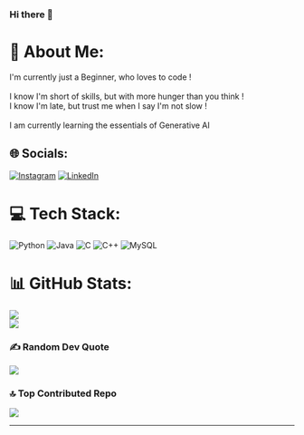 ### Hi there 👋

# 💫 About Me:
I'm currently just a Beginner, who loves to code !<br><br>I know I'm short of skills, but with more hunger than you think ! <br>I know I'm late, but trust me when I say I'm not slow !<br><br>I am currently learning the essentials of Generative AI


## 🌐 Socials:
[![Instagram](https://img.shields.io/badge/Instagram-%23E4405F.svg?logo=Instagram&logoColor=white)](https://instagram.com/ishan_jain1729) [![LinkedIn](https://img.shields.io/badge/LinkedIn-%230077B5.svg?logo=linkedin&logoColor=white)](https://linkedin.com/in/ishan-jain-43340127a) 

# 💻 Tech Stack:
![Python](https://img.shields.io/badge/python-3670A0?style=for-the-badge&logo=python&logoColor=ffdd54) ![Java](https://img.shields.io/badge/java-%23ED8B00.svg?style=for-the-badge&logo=java&logoColor=white) ![C](https://img.shields.io/badge/c-%2300599C.svg?style=for-the-badge&logo=c&logoColor=white) ![C++](https://img.shields.io/badge/c++-%2300599C.svg?style=for-the-badge&logo=c%2B%2B&logoColor=white) ![MySQL](https://img.shields.io/badge/mysql-%2300f.svg?style=for-the-badge&logo=mysql&logoColor=white)
# 📊 GitHub Stats:
![](https://github-readme-stats.vercel.app/api?username=Ishan1440&theme=dark&hide_border=false&include_all_commits=false&count_private=false)<br/>
![](https://github-readme-streak-stats.herokuapp.com/?user=Ishan1440&theme=dark&hide_border=false)<br/>
<!-- ![](https://github-readme-stats.vercel.app/api/top-langs/?username=Ishan1440&theme=dark&hide_border=false&include_all_commits=false&count_private=false&layout=compact) -->

<!--
## 🏆 GitHub Trophies
![](https://github-profile-trophy.vercel.app/?username=Ishan1440&theme=radical&no-frame=false&no-bg=true&margin-w=4)
-->

### ✍️ Random Dev Quote
![](https://quotes-github-readme.vercel.app/api?type=horizontal&theme=radical)

### 🔝 Top Contributed Repo
![](https://github-contributor-stats.vercel.app/api?username=Ishan1440&limit=5&theme=dark&combine_all_yearly_contributions=true)

---
<!-- [![](https://visitcount.itsvg.in/api?id=Ishan1440&icon=0&color=0)](https://visitcount.itsvg.in) -->

<!-- Proudly created with GPRM ( https://gprm.itsvg.in ) -->
